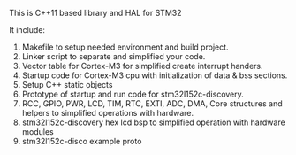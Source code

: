 This is C++11 based library and HAL for STM32

It include:

1) Makefile to setup needed environment and build project.
2) Linker script to separate and simplified your code.
3) Vector table for Cortex-M3 for simplified create interrupt handers.
4) Startup code for Cortex-M3 cpu with initialization of data & bss sections.
5) Setup C++ static objects
6) Prototype of startup and run code for stm32l152c-discovery.
7) RCC, GPIO, PWR, LCD, TIM, RTC, EXTI, ADC, DMA, Core structures and helpers to simplified operations with hardware.
8) stm32l152c-discovery hex lcd bsp to simplified operation with hardware modules
9) stm32l152c-disco example proto
